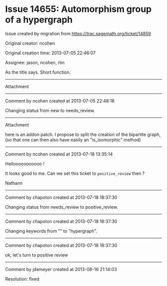 # Issue 14655: Automorphism group of a hypergraph

Issue created by migration from https://trac.sagemath.org/ticket/14859

Original creator: ncohen

Original creation time: 2013-07-05 22:46:07

Assignee: jason, ncohen, rlm

As the title says. Short function.


---

Attachment


---

Comment by ncohen created at 2013-07-05 22:48:18

Changing status from new to needs_review.


---

Attachment

here is an addon patch. I propose to split the creation of the bipartite graph, (so that one can then also have easily an "is_isomorphic" method)


---

Comment by ncohen created at 2013-07-18 13:35:14

Hellooooooooooo !

It looks good to me. Can we set this ticket to `positive_review` then ?

Nathann


---

Comment by chapoton created at 2013-07-18 18:37:30

Changing status from needs_review to positive_review.


---

Comment by chapoton created at 2013-07-18 18:37:30

Changing keywords from "" to "hypergraph".


---

Comment by chapoton created at 2013-07-18 18:37:30

ok, let's turn to positive review


---

Comment by jdemeyer created at 2013-08-16 21:14:03

Resolution: fixed
